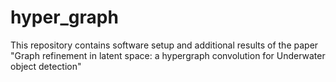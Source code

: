 # hyper_graph
This repository contains software setup and additional results of the paper "Graph refinement in latent space: a hypergraph convolution for Underwater object detection"
